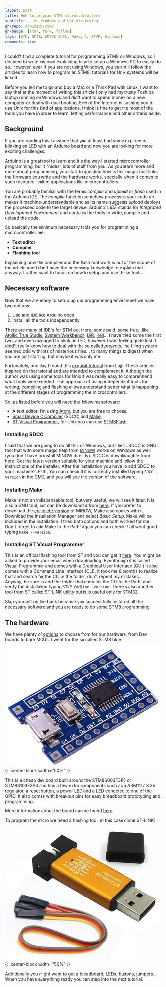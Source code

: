 ```yaml
---
layout: post
title: How to program STM8 microcontrollers
subtitle: ...on Windows and not die trying.
gh-repo: daninedo/stm8
gh-badge: [star, fork, follow]
tags: [STM, SMT8, SMT8S SDCC, Make, C, STVP, Windows]
comments: true
---
```


I could't find a complete tutorial for programming STM8 on Windows, so I decided
to write my own explaining how to setup a Windows PC to easily do so. However,
even if you are not using Windows, you can still follow the articles to
learn how to program an STM8, tutorials for Unix systems will be linked.

Before you tell me to go and buy a Mac or a Think Pad with Linux, I want to say
that at the moment of writing this article I only had my trusty Toshiba laptop running
on Windows and did't want to spend money on a new computer or deal with dual booting.
Even if the Internet is pushing you to use Unix for this kind of applications,
I think is fine to get the most of the tools you have in order to learn, letting
performance and other criteria aside.

## Background
If you are reading this I assume that you at least had some expirience blinking
an LED with an Arduino board and now you are looking for more exciting challenges.

Arduino is a great tool to learn and it's the way I started
microcontroller programming, but it "hides" lots of stuff from you. As you learn
more and more about programming, you start to question how is this magic
that links the firmware you write and the hardware works, specially when it comes
to such resource-limited applications like microcontrollers.

You are probably familiar with the terms _compile_ and _upload_ or _flash_ used
in the Arduino IDE. The _compile_ function somehow processes your code an makes
it machine-understandable and as its name suggests _upload_ deploys the processed
code to the target device. Arduino's _IDE_ stands for _Integrated Development Environment_
and contains the tools to write, compile and upload the code.

So basically the minimum necessary tools you for programming a microcontroller are:
- **Text editor**
- **Compiler**
- **Flashing tool**

Explaining how the complier and the flash tool work is out of the scope of the
article and I don't have the necessary knowledge to explain that anyway. I rather
want to focus on how to setup and use these tools.

## Necessary software
Now that we are ready to setup up our programming environmet we have two options:
1. Use and IDE like Arduino does
2. Install all the tools independently

There are many of IDE's for STM out there, some paid, some free...like
[Atollic True Studio](https://atollic.com/truestudio/),
[System Workbench](https://www.st.com/en/development-tools/sw4stm32.html),
[IAR](https://www.iar.com/),
[Keil](http://www.keil.com/)...
I have tried some the first two, and even managed to blink an LED, however I was
feeling quite lost. I dind't really know how to deal with the so called _projects_,
the filing system seemed odd with lots of misterious files...
to many things to digest when you are just starting, but maybe it was only me.

Fortunately, one day I found this
[exquisit tutorial](https://lujji.github.io/blog/bare-metal-programming-stm8/) from Lujji.
These articles inspired on that tutorial and are intended to complement it.
Although the author was using some tools for
Unix it was really easy to comprenhend what tools were needed. The approach of
using independent tools for writing, compiling and flashing allows understand
better what is happening at the different stages of programming the microcontrollers.

So, as listed before you will need the following software:
- A text editor. I'm using [Atom](https://Atom.io), but you are free to choose.
- [Small Device C Compiler](http://sdcc.sourceforge.net/) (SDCC)
and [Make](https://sourceforge.net/projects/gnuwin32/).
- [ST Visual Programmer](https://www.st.com/en/development-tools/stvp-stm32.html),
for Unix you can use [STM8Flash](https://github.com/vdudouyt/stm8flash).

### Installing SDCC
I said that we are going to do all this on Windows, but I lied...SDCC is GNU tool
that with some magic help from [MINGW](http://www.mingw.org/) works on Windows as
well (you don't have to install MINGW directly). SDCC is downloadable
from [here](https://sourceforge.net/projects/sdcc/files/).
Get the latest version suitable for your machine and follow the instructions of
the installer. After the installation you have to add SDCC to your machine's Path,
You can check if it is correctly installed typing `SDCC --version` in the CMD, and
you will see the version of the software.

### Installing Make
Make is not an indispensable tool, but very useful, we will see it later.
It is also a GNU tool, but can be downloaded from [here](https://sourceforge.net/projects/gnuwin32/).
If you prefer to download the [complete version](https://osdn.net/projects/mingw/releases/)
of MINGW, Make also comes with it. Download the Installation Manager and select
_Basic Setup_, Make will be included in the installation. I tried both options and
both worked for me. Don't forget to add Make to the Path! Again you can check if
all went good typing `Make --version`.

### Installing ST Visual Programmer
This is an official flashing tool from ST and you can get it
[here](https://www.st.com/en/development-tools/stvp-stm32.html). You might be asked
to provide your email when downloading. Eventhough it is called Visual Programmer
and comes with a Graphical User Interface (GUI) it also comes with a Command
Line Interface (CLI), it took me 8 months to realize that and search for the CLI
in the folder, don't repeat my mistakes... Anyway, be sure to add the folder that contains
the CLI to the Path, and verify the installation typing `STVP_CmdLine -version`.
There's also another tool from ST called [ST-LINK utility](https://www.st.com/en/development-tools/stsw-link004.html)
but is is useful only for STM32.

Slap yourself on the back because you successfully installed all the necessary
software and you are ready to do some STM8 programming.

## The hardware
We have plenty of [options](https://www.st.com/en/evaluation-tools/stm8-mcu-eval-boards.html#2)
to choose from for our hardware, from Dev boards to bare MCUs. I went for the so
called STM8 blue:

![STM8s](/img/stm8s.jpg){: .center-block width="50%" :}

This is a cheap dev board built around the STM8S003F3P6 or STM8S103F3P6 and has a few extra components such
as a ASM1117 3.3V regulator, a reset button, a power LED and a LED conected to one
of the GPIO. It also comes with breakout pins for easy breadboard prototyping and
programming.

More information about the board can be found
[here](https://tenbaht.github.io/sduino/hardware/stm8blue/).

To program the micro we need a flashing tool, in this case clone ST-LINK:

![ST-LINK](/img/stlink.jpg){: .center-block width="50%" :}

Additionally you might want to get a breadboard, LEDs, buttons, jumpers... When
you have everything ready you can step into the next tutorial.
